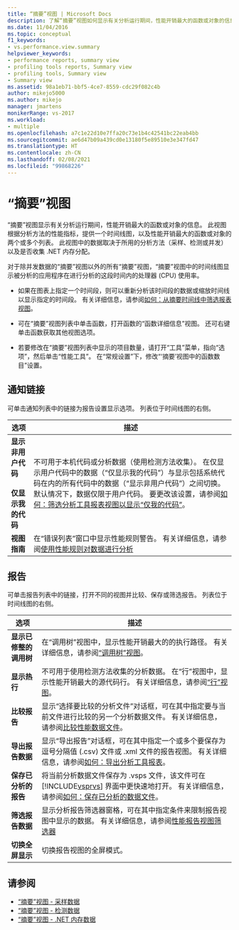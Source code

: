 ```yaml
---
title: “摘要”视图 | Microsoft Docs
description: 了解“摘要”视图如何显示有关分析运行期间，性能开销最大的函数或对象的信息。
ms.date: 11/04/2016
ms.topic: conceptual
f1_keywords:
- vs.performance.view.summary
helpviewer_keywords:
- performance reports, summary view
- profiling tools reports, Summary view
- profiling tools, Summary view
- Summary view
ms.assetid: 98a1eb71-bbf5-4ce7-8559-cdc29f082c4b
author: mikejo5000
ms.author: mikejo
manager: jmartens
monikerRange: vs-2017
ms.workload:
- multiple
ms.openlocfilehash: a7c1e22d10e7ffa20c73e1b4c42541bc22eab4bb
ms.sourcegitcommit: ae6d47b09a439cd0e13180f5e89510e3e347fd47
ms.translationtype: HT
ms.contentlocale: zh-CN
ms.lasthandoff: 02/08/2021
ms.locfileid: "99868226"
---
```

# <a name="summary-view"></a>“摘要”视图
“摘要”视图显示有关分析运行期间，性能开销最大的函数或对象的信息。 此视图根据分析方法的性能指标，提供一个时间线图，以及性能开销最大的函数或对象的两个或多个列表。 此视图中的数据取决于所用的分析方法（采样、检测或并发）以及是否收集 .NET 内存分配。

 对于除并发数据的“摘要”视图以外的所有“摘要”视图，“摘要”视图中的时间线图显示被分析的应用程序在进行分析的这段时间内的处理器 (CPU) 使用率。

- 如果在图表上指定一个时间段，则可以重新分析该时间段的数据或缩放时间线以显示指定的时间段。 有关详细信息，请参阅[如何：从摘要时间线中筛选报表视图](../profiling/how-to-filter-report-views-from-the-summary-timeline.md)。

- 可在“摘要”视图列表中单击函数，打开函数的“函数详细信息”视图。 还可右键单击函数获取其他视图选项。

- 若要修改在“摘要”视图列表中显示的项目数量，请打开“工具”菜单，指向“选项”，然后单击“性能工具”。 在“常规设置”下，修改“‘摘要’视图中的函数数目”设置。

## <a name="notifications-links"></a>通知链接
 可单击通知列表中的链接为报告设置显示选项。 列表位于时间线图的右侧。

|选项|描述|
|-|-|
|**显示非用户代码**<br /><br /> **仅显示我的代码**|不可用于本机代码或分析数据（使用检测方法收集）。 在仅显示用户代码中的数据（“仅显示我的代码”）与显示包括系统代码在内的所有代码中的数据（“显示非用户代码”）之间切换。 默认情况下，数据仅限于用户代码。 要更改该设置，请参阅[如何：筛选分析工具报表视图以显示“仅我的代码”](../profiling/how-to-filter-profiling-tools-report-views-to-display-just-my-code.md)。|
|**视图指南**|在“错误列表”窗口中显示性能规则警告。 有关详细信息，请参阅[使用性能规则对数据进行分析](../profiling/using-performance-rules-to-analyze-data.md)|

## <a name="report"></a>报告
 可单击报告列表中的链接，打开不同的视图并比较、保存或筛选报告。 列表位于时间线图的右侧。

|选项 |描述 |
|----------------------------| - |
| **显示已修整的调用树** | 在“调用树”视图中，显示性能开销最大的的执行路径。 有关详细信息，请参阅[“调用树”视图](../profiling/call-tree-view.md)。 |
| **显示热行** | 不可用于使用检测方法收集的分析数据。 在“行”视图中，显示性能开销最大的源代码行。 有关详细信息，请参阅[“行”视图](../profiling/lines-view.md)。 |
| **比较报告** | 显示“选择要比较的分析文件”对话框，可在其中指定要与当前文件进行比较的另一个分析数据文件。 有关详细信息，请参阅[比较性能数据文件](../profiling/comparing-performance-data-files.md)。 |
| **导出报告数据** | 显示“导出报告”对话框，可在其中指定一个或多个要保存为逗号分隔值 (.csv) 文件或 .xml 文件的报告视图。 有关详细信息，请参阅[如何：导出分析工具报表](/previous-versions/visualstudio/visual-studio-2010/ms182394\(v\=vs.100\))。 |
| **保存已分析的报告** | 将当前分析数据文件保存为 .vsps 文件，该文件可在 [!INCLUDE[vsprvs](../code-quality/includes/vsprvs_md.md)] 界面中更快速地打开。 有关详细信息，请参阅[如何：保存已分析的数据文件](/previous-versions/visualstudio/visual-studio-2010/bb763106\(v\=vs.100\))。 |
| **筛选报告数据** | 显示分析报告筛选器窗格，可在其中指定条件来限制报告视图中显示的数据。 有关详细信息，请参阅[性能报告视图筛选器](../profiling/performance-report-view-filter.md) |
| **切换全屏显示** | 切换报告视图的全屏模式。 |

## <a name="see-also"></a>请参阅
- [“摘要”视图 - 采样数据](../profiling/summary-view-sampling-data.md)
- [“摘要”视图 - 检测数据](../profiling/summary-view-instrumentation-data.md)
- [“摘要”视图 - .NET 内存数据](../profiling/summary-view-dotnet-memory-data.md)
